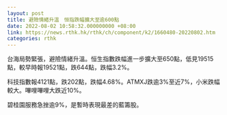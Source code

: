 ```yaml
---
layout: post
title: 避險情緒升溫　恒指跌幅擴大至逾600點
date: 2022-08-02 10:58:32.000000000 +08:00
link: https://news.rthk.hk/rthk/ch/component/k2/1660480-20220802.htm
categories: rthk
---
```


台海局勢緊張，避險情緒升溫。恒生指數跌幅進一步擴大至650點，低見19515點，較早時報19521點，跌644點，跌幅3.2%。

科技指數報4121點，跌202點，跌幅4.68%。ATMXJ跌逾3%至近7%，小米跌幅較大。嗶哩嗶哩大跌近10%。

碧桂園服務急挫逾9%，是暫時表現最差的藍籌股。
